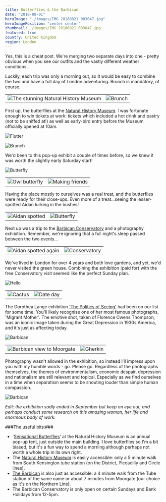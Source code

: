 ```yaml
---
title: Butterflies & the Barbican
date: "2018-08-01"
heroImage: "./images/IMG_20180821_083047.jpg"
heroImagePosition: "center center"
thumbnail: ./images/IMG_20180821_083047.jpg
featured: true
country: United Kingdom
region: London
---
```


Yes, this is a cheat post. We're merging two separate days into one - pretty obvious when you see our outfits and the vastly different weather conditions.

Luckily, each trip was only a morning out, so it would be easy to combine the two and have a full day of London adventuring. Brunch is mandatory, of course.

| | |
| --- | --- |
|![The stunning Natural History Museum](./images/P1150688.jpg) | ![Brunch](./images/P1150695.jpg)|

First up, the butterflies at the [Natural History Museum](http://www.nhm.ac.uk/). I was fortunate enough to win tickets at work: tickets which included a hot drink and pastry (not to be sniffed at!) as well as early-bird entry before the Museum officially opened at 10am.

![Flutter](./images/P1150658.jpg)

![Brunch](./images/DSC_8353.jpg)

We'd been to this pop-up exhibit a couple of times before, so we knew it was worth the slightly early Saturday start!

![Butterfly](./images/DSC_8396.jpg)

| | |
| --- | --- |
|![Owl butterfly](./images/DSC_8300.jpg) | ![Making friends](./images/DSC_8310.jpg)|

Having the place mostly to ourselves was a real treat, and the butterflies were ready for their close-ups. Even more of a treat...seeing the lesser-spotted Aidan lurking in the bushes!

| | |
| --- | --- |
|![Aidan spotted](./images/P1150603.jpg) | ![Butterfly](./images/P1150550.jpg)|

Next up was a trip to the [Barbican Conservatory](https://www.barbican.org.uk/whats-on/2019/event/conservatory) and a photography exhibition. Remember, we're ignoring that a full night's sleep passed between the two events...

| | |
| --- | --- |
|![Aidan spotted again](./images/IMG_20180812_131941.jpg) | ![Conservatory](./images/Barbican1.jpg)|

We've lived in London for over 4 years and both love gardens, and yet, we'd never visited the green house. Combining the exhibition (paid for) with the free Conservatory visit seemed like the perfect Sunday plan.

![Hello](./images/DSC_8418.jpg)

| | |
| --- | --- |
|![Cactus](./images/Barbican2.jpg) | ![Date day](./images/IMG_20180812_134522.jpg)|

The Dorothea Lange exhibition ['The Politics of Seeing'](https://www.barbican.org.uk/our-story/press-room/dorothea-lange-politics-of-seeing) had been on our list for some time. You'll likely recognise one of her most famous photographs, 'Migrant Mother'. The emotive shot, taken of Florence Owens Thompson, was an iconic image taken during the Great Depression in 1930s America, and it's just as affecting today.

![Barbican](./images/DSC_8503.jpg)

| | |
| --- | --- |
|![Barbican view to Moorgate](./images/MVIMG_20180812_141447.jpg) | ![Gherkin](./images/Barbican3.jpg)|

Photography wasn't allowed in the exhibition, so instead I'll impress upon you with my humble words - go. Please go. Regardless of the photographs themselves, the themes of environmentalism, economic despair, depression and nationalism are still relevant and topical. Especially as we find ourselves in a time when separatism seems to be shouting louder than simple human compassion.

![Barbican](./images/DSC_8478.jpg)

*Edit: the exhibition sadly ended in September but keep an eye out, and perhaps conduct some research on this amazing woman, her life and enormous body of work.*

###The useful bits:###

- '[Sensational Butterflies](http://www.nhm.ac.uk/discover/sensational-butterflies-bringing-the-jungle-to-london.html)' at the Natural History Museum is an annual pop-up tent, just outside the main building. I love butterflies so I'm a bit biased, but it's a fun way to spend a morning although perhaps not worth a whole trip in its own right.
- The [Natural History Museum](http://www.nhm.ac.uk/visit/getting-here.html) is easily accessible: only a 5 minute walk from South Kensington tube station (on the District, Piccadilly and Circle lines).
- [The Barbican](https://www.barbican.org.uk/your-visit/getting-here/map-directions) is also just as accessible: a 4 minute walk from the Tube station of the same name or about 7 minutes from Moorgate (our choice as it's on the Northern Line).
- The Barbican Conservatory is only open on certain Sundays and Bank Holidays from 12-5pm.

